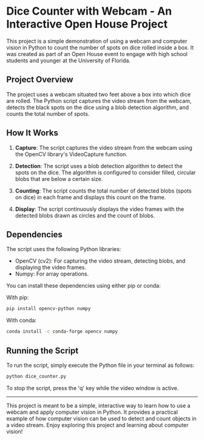 # Dice Counter with Webcam - An Interactive Open House Project

This project is a simple demonstration of using a webcam and computer vision in Python to count the number of spots on dice rolled inside a box. It was created as part of an Open House event to engage with high school students and younger at the University of Florida.

## Project Overview

The project uses a webcam situated two feet above a box into which dice are rolled. The Python script captures the video stream from the webcam, detects the black spots on the dice using a blob detection algorithm, and counts the total number of spots.

## How It Works

1. **Capture**: The script captures the video stream from the webcam using the OpenCV library's VideoCapture function.

2. **Detection**: The script uses a blob detection algorithm to detect the spots on the dice. The algorithm is configured to consider filled, circular blobs that are below a certain size.

3. **Counting**: The script counts the total number of detected blobs (spots on dice) in each frame and displays this count on the frame.

4. **Display**: The script continuously displays the video frames with the detected blobs drawn as circles and the count of blobs.

## Dependencies

The script uses the following Python libraries:

- OpenCV (cv2): For capturing the video stream, detecting blobs, and displaying the video frames.
- Numpy: For array operations.

You can install these dependencies using either pip or conda:

With pip:

```bash
pip install opencv-python numpy
```

With conda:

```bash
conda install -c conda-forge opencv numpy
```

## Running the Script

To run the script, simply execute the Python file in your terminal as follows:

```bash
python dice_counter.py
```

To stop the script, press the 'q' key while the video window is active.

---

This project is meant to be a simple, interactive way to learn how to use a webcam and apply computer vision in Python. It provides a practical example of how computer vision can be used to detect and count objects in a video stream. Enjoy exploring this project and learning about computer vision!

